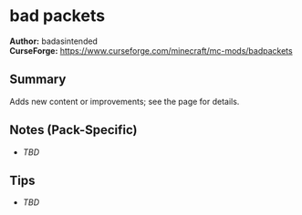# bad packets

**Author:** badasintended  
**CurseForge:** https://www.curseforge.com/minecraft/mc-mods/badpackets

## Summary
Adds new content or improvements; see the page for details.

## Notes (Pack-Specific)
- _TBD_

## Tips
- _TBD_

